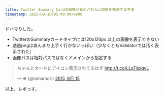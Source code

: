 ```yaml
---
title: Twitter Summary Cardの画像が表示されない問題を解決する方法 
timestamp: 2015-09-16T05:40:00+0900
---
```


ドハマりした。

- TwitterのSummaryカードタイプには120x120px 以上の画像を表示できない
- 透過pngはあんまり上手く行かないっぽい（少なくともValidatorでは汚く表示された）
- 画像パスは相対パスではなくドメインから指定する

<blockquote class="twitter-tweet" lang="ja"><p lang="ja" dir="ltr">ちゃんとカードにアイコン表示されてるはず <a href="http://t.co/LLs7IsxqvL">http://t.co/LLs7IsxqvL</a></p>&mdash; ❋ (@minamorl) <a href="https://twitter.com/minamorl/status/643886576146100224">2015, 9月 15</a></blockquote>
<script async src="//platform.twitter.com/widgets.js" charset="utf-8"></script>

以上、レポっす。
